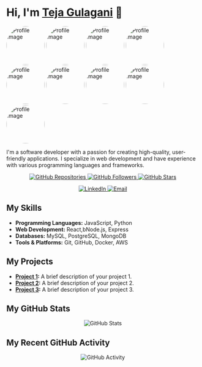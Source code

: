 # Hi, I'm [Teja Gulagani](https://github.com/tejababu846) 👋
<img src="https://res.cloudinary.com/dhzqndogf/image/upload/v1709145627/Untitled_on7pr2.jpg" alt="Profile Image" width="100" style="border-radius: 50%; object-fit: cover;">  <img src="https://res.cloudinary.com/dhzqndogf/image/upload/v1709145627/Untitled_on7pr2.jpg" alt="Profile Image" width="100" style="border-radius: 50%; object-fit: cover;">   <img src="https://res.cloudinary.com/dhzqndogf/image/upload/v1709145627/Untitled_on7pr2.jpg" alt="Profile Image" width="100" style="border-radius: 50%; object-fit: cover;"> <img src="https://res.cloudinary.com/dhzqndogf/image/upload/v1709145627/Untitled_on7pr2.jpg" alt="Profile Image" width="100" style="border-radius: 50%; object-fit: cover;"> <img src="https://res.cloudinary.com/dhzqndogf/image/upload/v1709145627/Untitled_on7pr2.jpg" alt="Profile Image" width="100" style="border-radius: 50%; object-fit: cover;"> <img src="https://res.cloudinary.com/dhzqndogf/image/upload/v1709145627/Untitled_on7pr2.jpg" alt="Profile Image" width="100" style="border-radius: 50%; object-fit: cover;"> <img src="https://res.cloudinary.com/dhzqndogf/image/upload/v1709145627/Untitled_on7pr2.jpg" alt="Profile Image" width="100" style="border-radius: 50%; object-fit: cover;"> <img src="https://res.cloudinary.com/dhzqndogf/image/upload/v1709145627/Untitled_on7pr2.jpg" alt="Profile Image" width="100" style="border-radius: 50%; object-fit: cover;"> <img src="https://res.cloudinary.com/dhzqndogf/image/upload/v1709145627/Untitled_on7pr2.jpg" alt="Profile Image" width="100" style="border-radius: 50%; object-fit: cover;"> 



I'm a software developer with a passion for creating high-quality, user-friendly applications. I specialize in web development and have experience with various programming languages and frameworks.

<p align="center">
  <a href="https://github.com/tejababu846?tab=repositories">
    <img alt="GitHub Repositories" src="https://img.shields.io/badge/Repositories-70+-blue?style=for-the-badge&logo=github&logoColor=white" />
  </a>
  <a href="https://github.com/tejababu846?tab=followers">
    <img alt="GitHub Followers" src="https://img.shields.io/github/followers/tejababu846?label=Followers&style=for-the-badge&logo=github&logoColor=white" />
  </a>
  <a href="https://github.com/tejababu846?tab=stars">
    <img alt="GitHub Stars" src="https://img.shields.io/github/stars/tejababu846?label=Stars&style=for-the-badge&logo=github&logoColor=white" />
  </a>
</p>

<p align="center">
  <a href="https://www.linkedin.com/in/teja-gulagani-0a1338274/">
    <img alt="LinkedIn" src="https://img.shields.io/badge/LinkedIn-Connect-blue?style=for-the-badge&logo=linkedin&logoColor=white" />
  </a>
  <a href="mailto:tejababu08@gmail.com">
    <img alt="Email" src="https://img.shields.io/badge/Email-Contact-blue?style=for-the-badge&logo=gmail&logoColor=white" />
  </a>
</p>

## My Skills

- **Programming Languages:** JavaScript, Python
- **Web Development:** React,bNode.js, Express
- **Databases:** MySQL, PostgreSQL, MongoDB
- **Tools & Platforms:** Git, GitHub, Docker, AWS

## My Projects

- **[Project 1](https://github.com/tejababu846/E-Commerce-Next-Level):** A brief description of your project 1.
- **[Project 2](https://github.com/tejababu846/Jobby-App):** A brief description of your project 2.
- **[Project 3](https://github.com/tejababu846/Movie-App):** A brief description of your project 3.

## My GitHub Stats

<p align="center">
  <img alt="GitHub Stats" src="https://github-readme-stats.vercel.app/api?username=tejababu846&show_icons=true&theme=tokyonight" />
</p>

## My Recent GitHub Activity

<p align="center">
  <img alt="GitHub Activity" src="https://github-readme-activity-graph.vercel.app/api?username=tejababu846&theme=tokyonight" />
</p>
